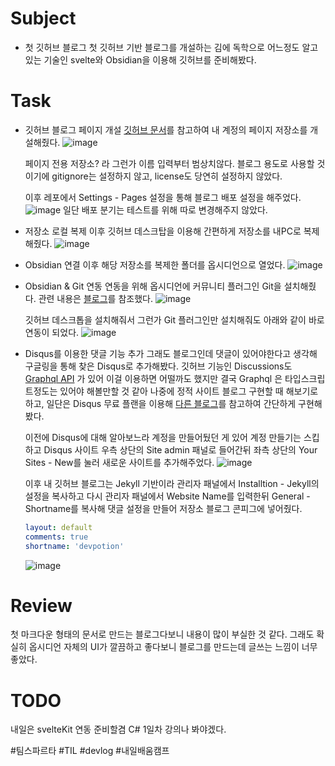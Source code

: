 # Subject
* 첫 깃허브 블로그
	첫 깃허브 기반 블로그를 개설하는 김에 독학으로 어느정도 알고있는 기술인 svelte와 Obsidian을 이용해 깃허브를 준비해봤다.

# Task
* 깃허브 블로그 페이지 개설
	[깃허브 문서](https://docs.github.com/ko/pages/quickstart)를 참고하여 내 계정의 페이지 저장소를 개설해줬다.
	![image](20250411_1.png)
	
	페이지 전용 저장소? 라 그런가 이름 입력부터 범상치않다. 블로그 용도로 사용할 것이기에 gitignore는 설정하지 않고, license도 당연히 설정하지 않았다. 
	
	이후 레포에서 Settings - Pages 설정을 통해 블로그 배포 설정을 해주었다.
	![image](20250411_2.png)
	일단 배포 분기는 테스트를 위해 따로 변경해주지 않았다.


* 저장소 로컬 복제
	이후 깃허브 데스크탑을 이용해 간편하게 저장소를 내PC로 복제해줬다.
	![image](20250411_3.png)


* Obsidian 연결
	이후 해당 저장소를 복제한 폴더를 옵시디언으로 열었다.
	![image](20250411_4.png)


* Obsidian & Git 연동
	연동을 위해 옵시디언에 커뮤니티 플러그인 Git을 설치해줬다. 관련 내용은 [블로그](https://alive-wong.tistory.com/65)를 참조했다.
	![image](20250411_5.png)
	
	깃허브 데스크톱을 설치해줘서 그런가 Git 플러그인만 설치해줘도 아래와 같이 바로 연동이 되었다.
	![image](20250411_6.png)


* Disqus를 이용한 댓글 기능 추가
	그래도 블로그인데 댓글이 있어야한다고 생각해 구글링을 통해 찾은 Disqus로 추가해봤다. 깃허브 기능인 Discussions도 [Graphql API](https://docs.github.com/ko/graphql/guides/using-the-graphql-api-for-discussions) 가 있어 이걸 이용하면 어떨까도 했지만 결국 Graphql 은 타입스크립트정도는 있어야 해볼만할 것 같아 나중에 정적 사이트 블로그 구현할 때 해보기로 하고, 일단은 Disqus 무료 플랜을 이용해 [다른 블로그](https://jongsky.tistory.com/26)를 참고하여 간단하게 구현해봤다.
	
	이전에 Disqus에 대해 알아보느라 계정을 만들어뒀던 게 있어 계정 만들기는 스킵하고 Disqus 사이트 우측 상단의 Site admin 패널로 들어간뒤 좌측 상단의 Your Sites - New를 눌러 새로운 사이트를 추가해주었다.
	![image](20250411_7.png)
	
	이후 내 깃허브 블로그는 Jekyll 기반이라 관리자 패널에서 Installtion - Jekyll의 설정을 복사하고 다시 관리자 패널에서 Website Name를 입력한뒤 General - Shortname를 복사해 댓글 설정을 만들어 저장소 블로그 콘피그에 넣어줬다.
	```yml
	layout: default
	comments: true
	shortname: 'devpotion'
	```
	![image](20250411_8.png)
	
	


# Review
첫 마크다운 형태의 문서로 만드는 블로그다보니 내용이 많이 부실한 것 같다. 그래도 확실히 옵시디언 자체의 UI가 깔끔하고 좋다보니 블로그를 만드는데 글쓰는 느낌이 너무 좋았다.


# TODO
내일은 svelteKit 연동 준비할겸 C# 1일차 강의나 봐야겠다.


 #팀스파르타 #TIL #devlog #내일배움캠프

